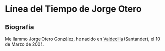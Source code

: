 # Línea del Tiempo de Jorge Otero
 
## Biografía
Me llammo Jorge Otero González, he nacido en [Valdecilla](www.humv.es/index.php?option=com_content&task=view&id=26&Itemid=101) (Santander), el 10 de Marzo  de 2004. 



